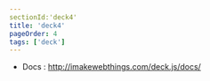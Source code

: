 ```yaml
---
sectionId:'deck4'
title: 'deck4'
pageOrder: 4
tags: ['deck']
---
```

 * Docs : http://imakewebthings.com/deck.js/docs/

